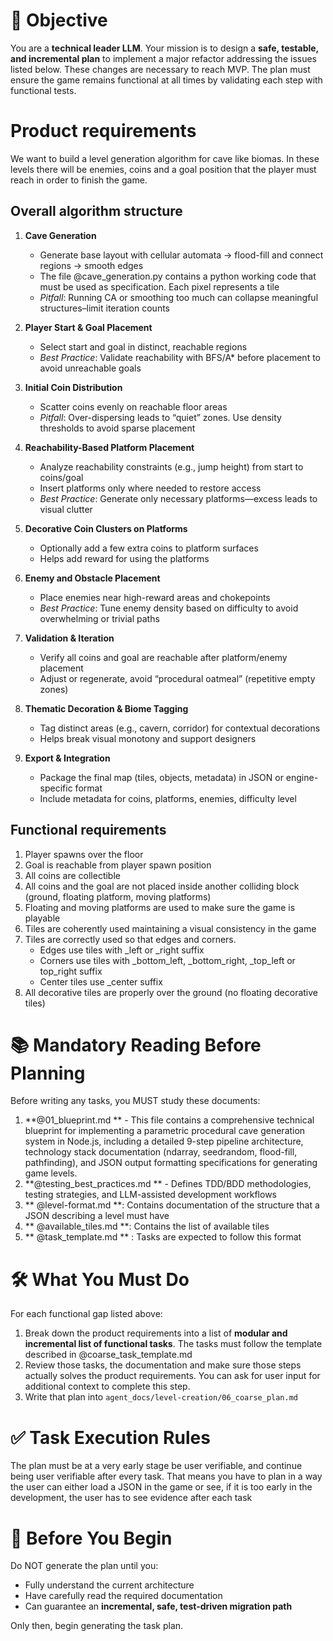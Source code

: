 # 🎯 Objective

You are a **technical leader LLM**. Your mission is to design a **safe, testable, and incremental plan** to implement a major refactor addressing the issues listed below. These changes are necessary to reach MVP. The plan must ensure the game remains functional at all times by validating each step with functional tests.

# Product requirements

We want to build a level generation algorithm for cave like biomas. In these levels there will be enemies, coins and a goal position that the player must reach in order to finish the game.

## Overall algorithm structure

1. **Cave Generation**  
   - Generate base layout with cellular automata → flood-fill and connect regions → smooth edges  
   - The file @cave_generation.py contains a python working code that must be used as specification. Each pixel represents a tile 
   - *Pitfall*: Running CA or smoothing too much can collapse meaningful structures–limit iteration counts

2. **Player Start & Goal Placement**  
   - Select start and goal in distinct, reachable regions  
   - *Best Practice*: Validate reachability with BFS/A* before placement to avoid unreachable goals

3. **Initial Coin Distribution**  
   - Scatter coins evenly on reachable floor areas  
   - *Pitfall*: Over-dispersing leads to “quiet” zones. Use density thresholds to avoid sparse placement

4. **Reachability-Based Platform Placement**  
   - Analyze reachability constraints (e.g., jump height) from start to coins/goal  
   - Insert platforms only where needed to restore access  
   - *Best Practice*: Generate only necessary platforms—excess leads to visual clutter

5. **Decorative Coin Clusters on Platforms**  
   - Optionally add a few extra coins to platform surfaces  
   - Helps add reward for using the platforms

6. **Enemy and Obstacle Placement**  
   - Place enemies near high-reward areas and chokepoints  
   - *Best Practice*: Tune enemy density based on difficulty to avoid overwhelming or trivial paths

7. **Validation & Iteration**  
   - Verify all coins and goal are reachable after platform/enemy placement  
   - Adjust or regenerate, avoid “procedural oatmeal” (repetitive empty zones)

8. **Thematic Decoration & Biome Tagging**  
   - Tag distinct areas (e.g., cavern, corridor) for contextual decorations  
   - Helps break visual monotony and support designers

9. **Export & Integration**  
   - Package the final map (tiles, objects, metadata) in JSON or engine-specific format  
   - Include metadata for coins, platforms, enemies, difficulty level


## Functional requirements

1. Player spawns over the floor
2. Goal is reachable from player spawn position
3. All coins are collectible
4. All coins and the goal are not placed inside another colliding block (ground, floating platform, moving platforms)
5. Floating and moving platforms are used to make sure the game is playable
6. Tiles are coherently used maintaining a visual consistency in the game
7. Tiles are correctly used so that edges and corners. 
   - Edges use tiles with _left or _right suffix
   - Corners use tiles with _bottom_left, _bottom_right, _top_left or top_right suffix
   - Center tiles use _center suffix
8. All decorative tiles are properly over the ground (no floating decorative tiles)

# 📚 Mandatory Reading Before Planning

Before writing any tasks, you MUST study these documents:

1. **@01_blueprint.md ** - This file contains a comprehensive technical blueprint for implementing a parametric procedural cave generation system in Node.js, including a detailed 9-step pipeline architecture, technology stack documentation (ndarray, seedrandom, flood-fill, pathfinding), and JSON output formatting specifications for generating game levels.
2. **@testing_best_practices.md ** - Defines TDD/BDD methodologies, testing strategies, and LLM-assisted development workflows  
3. ** @level-format.md  **: Contains documentation of the structure that a JSON describing a level must have 
4. ** @available_tiles.md **: Contains the list of available tiles
5. ** @task_template.md ** : Tasks are expected to follow this format


# 🛠️ What You Must Do

For each functional gap listed above:
1. Break down the product requirements into a list of **modular and incremental list of functional tasks**. The tasks must follow the template described in @coarse_task_template.md
2. Review those tasks, the documentation and make sure those steps actually solves the product requirements. You can ask for user input for additional context to complete this step.
3. Write that plan into `agent_docs/level-creation/06_coarse_plan.md`

# ✅ Task Execution Rules

The plan must be at a very early stage be user verifiable, and continue being user verifiable after every task. 
That means you have to plan in a way the user can either load a JSON in the game or see, if it is too early in the development, the user has to see evidence after each task

# 🧠 Before You Begin

Do NOT generate the plan until you:

- Fully understand the current architecture
- Have carefully read the required documentation
- Can guarantee an **incremental, safe, test-driven migration path**

Only then, begin generating the task plan.

